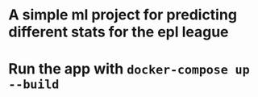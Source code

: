 # A simple ml project for predicting different stats for the epl league

# Run the app with `docker-compose up --build`
